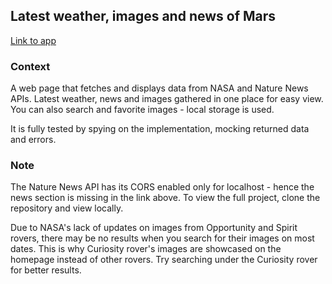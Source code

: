 ## Latest weather, images and news of Mars

[Link to app](https://latest-of-mars.netlify.app/)

### Context

A web page that fetches and displays data from NASA and Nature News APIs. Latest weather, news and images gathered in one place for easy view. You can also search and favorite images - local storage is used.

It is fully tested by spying on the implementation, mocking returned data and errors.

### Note

The Nature News API has its CORS enabled only for localhost - hence the news section is missing in the link above. To view the full project, clone the repository and view locally.

Due to NASA's lack of updates on images from Opportunity and Spirit rovers, there may be no results when you search for their images on most dates. This is why Curiosity rover's images are showcased on the homepage instead of other rovers. Try searching under the Curiosity rover for better results.
